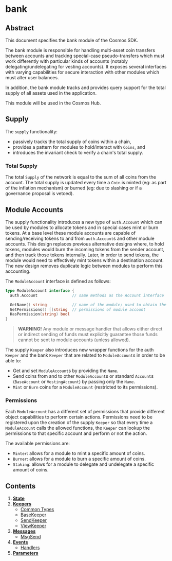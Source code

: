 # bank

## Abstract

This document specifies the bank module of the Cosmos SDK.

The bank module is responsible for handling multi-asset coin transfers between accounts and tracking special-case pseudo-transfers which must work differently with particular kinds of accounts (notably delegating/undelegating for vesting accounts). It exposes several interfaces with varying capabilities for secure interaction with other modules which must alter user balances.

In addition, the bank module tracks and provides query support for the total supply of all assets used in the application.

This module will be used in the Cosmos Hub.

## Supply

The `supply` functionality:

* passively tracks the total supply of coins within a chain,
* provides a pattern for modules to hold/interact with `Coins`, and
* introduces the invariant check to verify a chain's total supply.

### Total Supply

The total `Supply` of the network is equal to the sum of all coins from the account. The total supply is updated every time a `Coin` is minted (eg: as part of the inflation mechanism) or burned (eg: due to slashing or if a governance proposal is vetoed).

## Module Accounts

The supply functionality introduces a new type of `auth.Account` which can be used by modules to allocate tokens and in special cases mint or burn tokens. At a base level these module accounts are capable of sending/receiving tokens to and from `auth.Account`s and other module accounts. This design replaces previous alternative designs where, to hold tokens, modules would burn the incoming tokens from the sender account, and then track those tokens internally. Later, in order to send tokens, the module would need to effectively mint tokens within a destination account. The new design removes duplicate logic between modules to perform this accounting.

The `ModuleAccount` interface is defined as follows:

```go
type ModuleAccount interface {
  auth.Account               // same methods as the Account interface

  GetName() string           // name of the module; used to obtain the address
  GetPermissions() []string  // permissions of module account
  HasPermission(string) bool
}
```

> **WARNING!** Any module or message handler that allows either direct or indirect sending of funds must explicitly guarantee those funds cannot be sent to module accounts (unless allowed).

The supply `Keeper` also introduces new wrapper functions for the auth `Keeper` and the bank `Keeper` that are related to `ModuleAccount`s in order to be able to:

* Get and set `ModuleAccount`s by providing the `Name`.
* Send coins from and to other `ModuleAccount`s or standard `Account`s (`BaseAccount` or `VestingAccount`) by passing only the `Name`.
* `Mint` or `Burn` coins for a `ModuleAccount` (restricted to its permissions).

### Permissions

Each `ModuleAccount` has a different set of permissions that provide different object capabilities to perform certain actions. Permissions need to be registered upon the creation of the supply `Keeper` so that every time a `ModuleAccount` calls the allowed functions, the `Keeper` can lookup the permissions to that specific account and perform or not the action.

The available permissions are:

* `Minter`: allows for a module to mint a specific amount of coins.
* `Burner`: allows for a module to burn a specific amount of coins.
* `Staking`: allows for a module to delegate and undelegate a specific amount of coins.

## Contents

1. [**State**](../../../docs/develop/modules/Core/bank/01\_state.md)
2. [**Keepers**](../../../docs/develop/modules/Core/bank/02\_keepers.md)
   * [Common Types](../../../docs/develop/modules/Core/bank/02\_keepers.md#common-types)
   * [BaseKeeper](../../../docs/develop/modules/Core/bank/02\_keepers.md#basekeeper)
   * [SendKeeper](../../../docs/develop/modules/Core/bank/02\_keepers.md#sendkeeper)
   * [ViewKeeper](../../../docs/develop/modules/Core/bank/02\_keepers.md#viewkeeper)
3. [**Messages**](../../../docs/develop/modules/Core/bank/03\_messages.md)
   * [MsgSend](../../../docs/develop/modules/Core/bank/03\_messages.md#msgsend)
4. [**Events**](../../../docs/develop/modules/Core/bank/04\_events.md)
   * [Handlers](../../../docs/develop/modules/Core/bank/04\_events.md#handlers)
5. [**Parameters**](../../../docs/develop/modules/Core/bank/05\_params.md)
